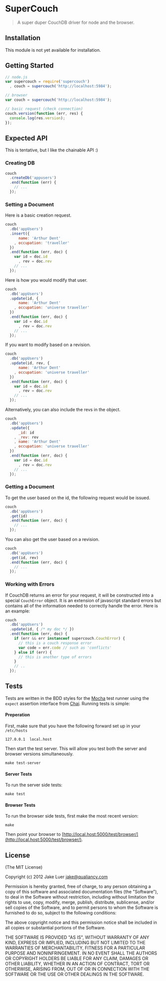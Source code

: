 # SuperCouch

> A super duper CouchDB driver for node and the browser.

## Installation

This module is not yet available for installation.

## Getting Started

```js
// node.js
var supercouch = require('supercouch')
  , couch = supercouch('http://localhost:5984');

// browser
var couch = supercouch('http://localhost:5984');

// basic request (check connection)
couch.version(function (err, res) {
  console.log(res.version);
});
```

## Expected API

This is tentative, but I like the chainable API :)

### Creating DB

```js
couch
  .createDb('appusers')
  .end(function (err) {
    // ...
  });
```

### Setting a Document

Here is a basic creation request.

```js
couch
  .db('appUsers')
  .insert({ 
      name: 'Arthur Dent'
    , occupation: 'traveller'
  })
  .end(function (err, doc) {
    var id = doc.id
      , rev = doc.rev
    // ...
  });
```

Here is how you would modify that user.
```js
couch
  .db('appUsers')
  .update(id, {
      name: 'Arthur Dent'
    , occupation: 'universe traveller' 
  })
  .end(function (err, doc) {
    var id = doc.id
      , rev = doc.rev
    // ...
  });
```

If you want to modify based on a revision.

```js
couch
  .db('appUsers')
  .update(id, rev, {
      name: 'Arthur Dent'
    , occupation: 'universe traveller' 
  })
  .end(function (err, doc) {
    var id = doc.id
      , rev = doc.rev
    // ...
  });
```

Alternatively, you can also include the revs in the object.

```js
couch
  .db('appUsers')
  .update({
      _id: id
    , _rev: rev
    , name: 'Arthur Dent'
    , occupation: 'universe traveller' 
  })
  .end(function (err, doc) {
    var id = doc.id
      , rev = doc.rev
    // ...
  });
```

### Getting a Document

To get the user based on the id, the following request would be issued.

```js
couch
  .db('appUsers')
  .get(id)
  .end(function (err, doc) {
    // ...
  });
```

You can also get the user based on a revision.

```js
couch
  .db('appUsers')
  .get(id, rev)
  .end(function (err, doc) {
    // ...
  });
```

### Working with Errors

If CouchDB returns an error for your request, it will be constructed into a special `CouchError` object. It
is an extension of javascript standard errors but contains all of the information needed to correctly handle
the error. Here is an example:

```js
couch
  .db('appUsers')
  .update(id, { /* my doc */ })
  .end(function (err, doc) {
    if (err && err instanceof supercouch.CouchError) {
      // this is a couch response error
      var code = err.code // such as 'conflicts'
    } else if (err) {
      // this is another type of errors
    }
    // ..
  });
```

## Tests

Tests are written in the BDD styles for the [Mocha](http://visionmedia.github.com/mocha) test runner using the
`expect` assertion interface from [Chai](http://chaijs.com). Running tests is simple:

#### Preperation

First, make sure that you have the following forward set up in your `/etc/hosts`

    127.0.0.1  local.host

Then start the test server. This will allow you test both the server and browser versions simultaneously.

    make test-server

#### Server Tests

To run the server side tests:

    make test

#### Browser Tests

To run the browser side tests, first make the most recent version:

    make 

Then point your browser to [http://local.host:5000/test/browser/](http://local.host:5000/test/browser/).

## License

(The MIT License)

Copyright (c) 2012 Jake Luer <jake@qualiancy.com>

Permission is hereby granted, free of charge, to any person obtaining a copy
of this software and associated documentation files (the "Software"), to deal
in the Software without restriction, including without limitation the rights
to use, copy, modify, merge, publish, distribute, sublicense, and/or sell
copies of the Software, and to permit persons to whom the Software is
furnished to do so, subject to the following conditions:

The above copyright notice and this permission notice shall be included in
all copies or substantial portions of the Software.

THE SOFTWARE IS PROVIDED "AS IS", WITHOUT WARRANTY OF ANY KIND, EXPRESS OR
IMPLIED, INCLUDING BUT NOT LIMITED TO THE WARRANTIES OF MERCHANTABILITY,
FITNESS FOR A PARTICULAR PURPOSE AND NONINFRINGEMENT. IN NO EVENT SHALL THE
AUTHORS OR COPYRIGHT HOLDERS BE LIABLE FOR ANY CLAIM, DAMAGES OR OTHER
LIABILITY, WHETHER IN AN ACTION OF CONTRACT, TORT OR OTHERWISE, ARISING FROM,
OUT OF OR IN CONNECTION WITH THE SOFTWARE OR THE USE OR OTHER DEALINGS IN
THE SOFTWARE.
